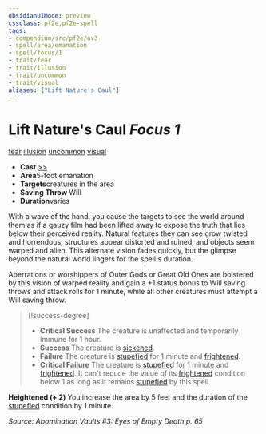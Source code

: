 ```yaml
---
obsidianUIMode: preview
cssclass: pf2e,pf2e-spell
tags:
- compendium/src/pf2e/av3
- spell/area/emanation
- spell/focus/1
- trait/fear
- trait/illusion
- trait/uncommon
- trait/visual
aliases: ["Lift Nature's Caul"]
---
```

# Lift Nature's Caul *Focus 1*   
[fear](../../rules/traits/fear.md)  [illusion](../../rules/traits/illusion.md)  [uncommon](../../rules/traits/uncommon.md)  [visual](../../rules/traits/visual.md)  

- **Cast** [>>](../../rules/core-rulebook/chapter-9-playing-the-game.md#Actions "Two-Action") 
- **Area**5-foot emanation
- **Targets**creatures in the area
- **Saving Throw** Will
- **Duration**varies

With a wave of the hand, you cause the targets to see the world around them as if a gauzy film had been lifted away to expose the truth that lies below their perceived reality. Natural features they can see grow twisted and horrendous, structures appear distorted and ruined, and objects seem warped and alien. This alternate vision fades quickly, but the glimpse beyond the natural world lingers for the spell's duration.

Aberrations or worshippers of Outer Gods or Great Old Ones are bolstered by this vision of warped reality and gain a +1 status bonus to Will saving throws and attack rolls for 1 minute, while all other creatures must attempt a Will saving throw.

> [!success-degree] 
> - **Critical Success** The creature is unaffected and temporarily immune for 1 hour.
> - **Success** The creature is [sickened](../../rules/conditions.md#Sickened).
> - **Failure** The creature is [stupefied](../../rules/conditions.md#Stupefied) for 1 minute and [frightened](../../rules/conditions.md#Frightened).
> - **Critical Failure** The creature is [stupefied](../../rules/conditions.md#Stupefied) for 1 minute and [frightened](../../rules/conditions.md#Frightened). It can't reduce the value of its [frightened](../../rules/conditions.md#Frightened) condition below 1 as long as it remains [stupefied](../../rules/conditions.md#Stupefied) by this spell.

**Heightened (+ 2)** You increase the area by 5 feet and the duration of the [stupefied](../../rules/conditions.md#Stupefied) condition by 1 minute.

*Source: Abomination Vaults #3: Eyes of Empty Death p. 65*